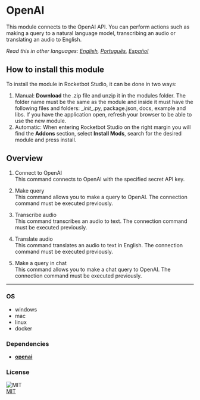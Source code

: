 



# OpenAI
  
This module connects to the OpenAI API. You can perform actions such as making a query to a natural language model, transcribing an audio or translating an audio to English.  

*Read this in other languages: [English](README.md), [Português](README.pr.md), [Español](README.es.md)*

## How to install this module
  
To install the module in Rocketbot Studio, it can be done in two ways:
1. Manual: __Download__ the .zip file and unzip it in the modules folder. The folder name must be the same as the module and inside it must have the following files and folders: \__init__.py, package.json, docs, example and libs. If you have the application open, refresh your browser to be able to use the new module.
2. Automatic: When entering Rocketbot Studio on the right margin you will find the **Addons** section, select **Install Mods**, search for the desired module and press install.  


## Overview


1. Connect to OpenAI  
This command connects to OpenAI with the specified secret API key.

2. Make query  
This command allows you to make a query to OpenAI. The connection command must be executed previously.

3. Transcribe audio  
This command transcribes an audio to text. The connection command must be executed previously.

4. Translate audio  
This command translates an audio to text in English. The connection command must be executed previously.

5. Make a query in chat  
This command allows you to make a chat query to OpenAI. The connection command must be executed previously.



----
### OS

- windows
- mac
- linux
- docker

### Dependencies
- [**openai**](https://pypi.org/project/openai/)
### License
  
![MIT](https://camo.githubusercontent.com/107590fac8cbd65071396bb4d04040f76cde5bde/687474703a2f2f696d672e736869656c64732e696f2f3a6c6963656e73652d6d69742d626c75652e7376673f7374796c653d666c61742d737175617265)  
[MIT](http://opensource.org/licenses/mit-license.ph)